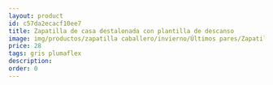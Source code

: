 ```yaml
---
layout: product
id: c57da2ecacf10ee7
title: Zapatilla de casa destalonada con plantilla de descanso
image: img/productos/zapatilla caballero/invierno/Últimos pares/Zapatilla de casa destalonada con plantilla de descanso=28=gris plumaflex.webp
price: 28
tags: gris plumaflex
description: 
order: 0
---
```

